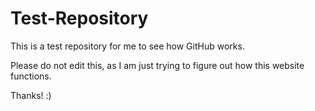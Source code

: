 # Test-Repository
This is a test repository for me to see how GitHub works.

Please do not edit this, as I am just trying to figure out how this website functions.

Thanks! :)
